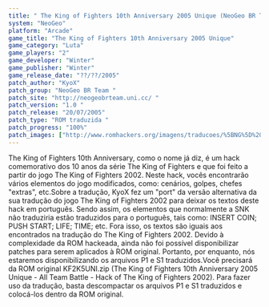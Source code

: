 ```yaml
---
title: " The King of Fighters 10th Anniversary 2005 Unique (NeoGeo BR Team)"
system: "NeoGeo"
platform: "Arcade"
game_title: "The King of Fighters 10th Anniversary 2005 Unique"
game_category: "Luta"
game_players: "2"
game_developer: "Winter"
game_publisher: "Winter"
game_release_date: "??/??/2005"
patch_author: "KyoX"
patch_group: "NeoGeo BR Team "
patch_site: "http://neogeobrteam.uni.cc/ "
patch_version: "1.0 "
patch_release: "20/07/2005"
patch_type: "ROM traduzida "
patch_progress: "100%"
patch_images: ["http://www.romhackers.org/imagens/traducoes/%5BNG%5D%20The%20King%20of%20Fighters%2010th%20Anniversary%20Unique%20-%20NGBRT%20-%20Title.png","http://www.romhackers.org/imagens/traducoes/%5BNG%5D%20The%20King%20of%20Fighters%2010th%20Anniversary%20Unique%20-%20NGBRT%20-%201.png","http://www.romhackers.org/imagens/traducoes/%5BNG%5D%20The%20King%20of%20Fighters%2010th%20Anniversary%20Unique%20-%20NGBRT%20-%202.png"]
---
```

The King of Fighters 10th Anniversary, como o nome já diz, é um hack comemorativo dos 10 anos da série The King of Fighters e que foi feito a partir do jogo The King of Fighters 2002. Neste hack, vocês encontrarão vários elementos do jogo modificados, como: cenários, golpes, chefes "extras", etc.Sobre a tradução, KyoX fez um "port" da versão alternativa da sua tradução do jogo The King of Fighters 2002 para deixar os textos deste hack em português. Sendo assim, os elementos que normalmente a SNK não traduziria estão traduzidos para o português, tais como: INSERT COIN; PUSH START; LIFE; TIME; etc. Fora isso, os textos são iguais aos encontrados na tradução do The King of Fighters 2002. Devido à complexidade da ROM hackeada, ainda não foi possível disponibilizar patches para serem aplicados à ROM original. Portanto, por enquanto, nós estaremos disponibilizando os arquivos P1 e S1 traduzidos.Você precisará da ROM original KF2K5UNI.zip (The King of Fighters 10th Anniversary 2005 Unique - All Team Battle - Hack of The King of Fighters 2002). Para fazer uso da tradução, basta descompactar os arquivos P1 e S1 traduzidos e colocá-los dentro da ROM original.